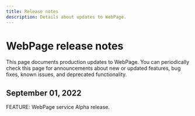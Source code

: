 ```yaml
---
title: Release notes
description: Details about updates to WebPage.
---
```


# WebPage release notes

This page documents production updates to WebPage. You can periodically check this page for announcements about new or updated features, bug fixes, known issues, and deprecated functionality.

## September 01, 2022

FEATURE: WebPage service Alpha release.
